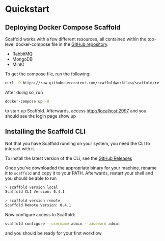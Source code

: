 # Quickstart

## Deploying Docker Compose Scaffold

Scaffold works with a few different resources, all contained within the top-level docker-compose file in the [GitHub repository](https://github.com/scaffoldworkflow/scaffold):

- RabbitMQ
- MongoDB
- MinIO

To get the compose file, run the following:

```sh
curl -O https://raw.githubusercontent.com/scaffoldworkflow/scaffold/refs/heads/main/docker-compose.yaml
```

After doing so, run

```sh
docker-compose up -d
```

to start up Scaffold. Afterwards, access [http://localhost:2997](http://localhost:2997) and you should see the login page show up

## Installing the Scaffold CLI

Not that you have Scaffold running on your system, you need the CLI to interact with it. 

To install the latest version of the CLi, see the [GitHub Releases](https://github.com/scaffoldworkflow/scaffold/releases)

Once you've downloaded the appropriate binary for your machine, rename it to `scaffold` and copy it to your PATH. Afterwards, restart your shell and you should be able to run

```sh
> scaffold version local
Scaffold CLI Version: 0.4.1
```

```sh
> scaffold version remote
Scaffold Remote Version: 0.4.1
```

Now configure access to Scaffold:

```sh
scaffold configure --username admin --password admin
```

and you should be ready for your first workflow
